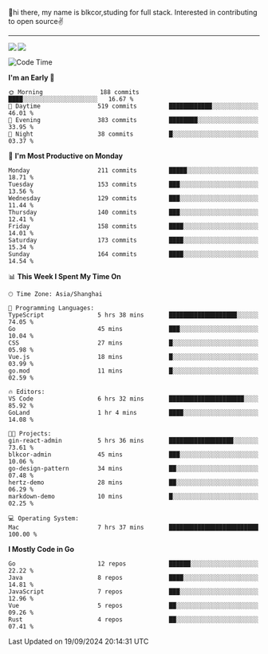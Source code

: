 👋hi there, my name is blkcor,studing for full stack.
Interested in contributing to open source✌️

<hr/>

![](https://github-readme-stats.vercel.app/api?username=blkcor)
<a href="https://github.com/blkcor/github-readme-stats">
    <img align="left" src="https://github-readme-stats.vercel.app/api/top-langs/?username=blkcor&hide=jupyter%20notebook,shaderlab,tex,c%23&langs_count=9" />
</a>


<!--START_SECTION:waka-->
![Code Time](http://img.shields.io/badge/Code%20Time-1%2C343%20hrs%202%20mins-blue)

**I'm an Early 🐤** 

```text
🌞 Morning                188 commits         ████░░░░░░░░░░░░░░░░░░░░░   16.67 % 
🌆 Daytime                519 commits         ████████████░░░░░░░░░░░░░   46.01 % 
🌃 Evening                383 commits         ████████░░░░░░░░░░░░░░░░░   33.95 % 
🌙 Night                  38 commits          █░░░░░░░░░░░░░░░░░░░░░░░░   03.37 % 
```
📅 **I'm Most Productive on Monday** 

```text
Monday                   211 commits         █████░░░░░░░░░░░░░░░░░░░░   18.71 % 
Tuesday                  153 commits         ███░░░░░░░░░░░░░░░░░░░░░░   13.56 % 
Wednesday                129 commits         ███░░░░░░░░░░░░░░░░░░░░░░   11.44 % 
Thursday                 140 commits         ███░░░░░░░░░░░░░░░░░░░░░░   12.41 % 
Friday                   158 commits         ████░░░░░░░░░░░░░░░░░░░░░   14.01 % 
Saturday                 173 commits         ████░░░░░░░░░░░░░░░░░░░░░   15.34 % 
Sunday                   164 commits         ████░░░░░░░░░░░░░░░░░░░░░   14.54 % 
```


📊 **This Week I Spent My Time On** 

```text
🕑︎ Time Zone: Asia/Shanghai

💬 Programming Languages: 
TypeScript               5 hrs 38 mins       ███████████████████░░░░░░   74.05 % 
Go                       45 mins             ███░░░░░░░░░░░░░░░░░░░░░░   10.04 % 
CSS                      27 mins             █░░░░░░░░░░░░░░░░░░░░░░░░   05.98 % 
Vue.js                   18 mins             █░░░░░░░░░░░░░░░░░░░░░░░░   03.99 % 
go.mod                   11 mins             █░░░░░░░░░░░░░░░░░░░░░░░░   02.59 % 

🔥 Editors: 
VS Code                  6 hrs 32 mins       █████████████████████░░░░   85.92 % 
GoLand                   1 hr 4 mins         ████░░░░░░░░░░░░░░░░░░░░░   14.08 % 

🐱‍💻 Projects: 
gin-react-admin          5 hrs 36 mins       ██████████████████░░░░░░░   73.61 % 
blkcor-admin             45 mins             ███░░░░░░░░░░░░░░░░░░░░░░   10.06 % 
go-design-pattern        34 mins             ██░░░░░░░░░░░░░░░░░░░░░░░   07.48 % 
hertz-demo               28 mins             ██░░░░░░░░░░░░░░░░░░░░░░░   06.29 % 
markdown-demo            10 mins             █░░░░░░░░░░░░░░░░░░░░░░░░   02.25 % 

💻 Operating System: 
Mac                      7 hrs 37 mins       █████████████████████████   100.00 % 
```

**I Mostly Code in Go** 

```text
Go                       12 repos            ██████░░░░░░░░░░░░░░░░░░░   22.22 % 
Java                     8 repos             ████░░░░░░░░░░░░░░░░░░░░░   14.81 % 
JavaScript               7 repos             ███░░░░░░░░░░░░░░░░░░░░░░   12.96 % 
Vue                      5 repos             ██░░░░░░░░░░░░░░░░░░░░░░░   09.26 % 
Rust                     4 repos             ██░░░░░░░░░░░░░░░░░░░░░░░   07.41 % 
```




 Last Updated on 19/09/2024 20:14:31 UTC
<!--END_SECTION:waka-->


